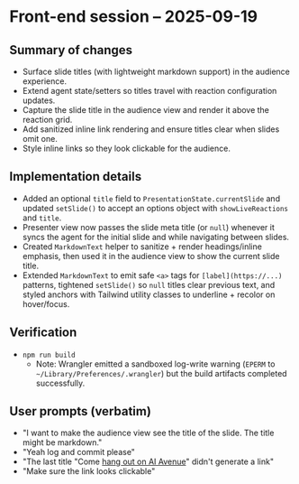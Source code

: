 # Front-end session – 2025-09-19

## Summary of changes
- Surface slide titles (with lightweight markdown support) in the audience experience.
- Extend agent state/setters so titles travel with reaction configuration updates.
- Capture the slide title in the audience view and render it above the reaction grid.
- Add sanitized inline link rendering and ensure titles clear when slides omit one.
- Style inline links so they look clickable for the audience.

## Implementation details
- Added an optional `title` field to `PresentationState.currentSlide` and updated `setSlide()` to accept an options object with `showLiveReactions` and `title`.
- Presenter view now passes the slide meta title (or `null`) whenever it syncs the agent for the initial slide and while navigating between slides.
- Created `MarkdownText` helper to sanitize + render headings/inline emphasis, then used it in the audience view to show the current slide title.
- Extended `MarkdownText` to emit safe `<a>` tags for `[label](https://...)` patterns, tightened `setSlide()` so `null` titles clear previous text, and styled anchors with Tailwind utility classes to underline + recolor on hover/focus.

## Verification
- `npm run build`
  - Note: Wrangler emitted a sandboxed log-write warning (`EPERM` to `~/Library/Preferences/.wrangler`) but the build artifacts completed successfully.

## User prompts (verbatim)
- "I want to make the audience view see the title of the slide. The title might be markdown."
- "Yeah log and commit please"
- "The last title \"Come [hang out on AI Avenue](https://aiavenue.show)\" didn't generate a link"
- "Make sure the link looks clickable"
